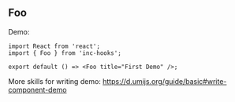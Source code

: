 
## Foo

Demo:

```tsx
import React from 'react';
import { Foo } from 'inc-hooks';

export default () => <Foo title="First Demo" />;
```

More skills for writing demo: https://d.umijs.org/guide/basic#write-component-demo
